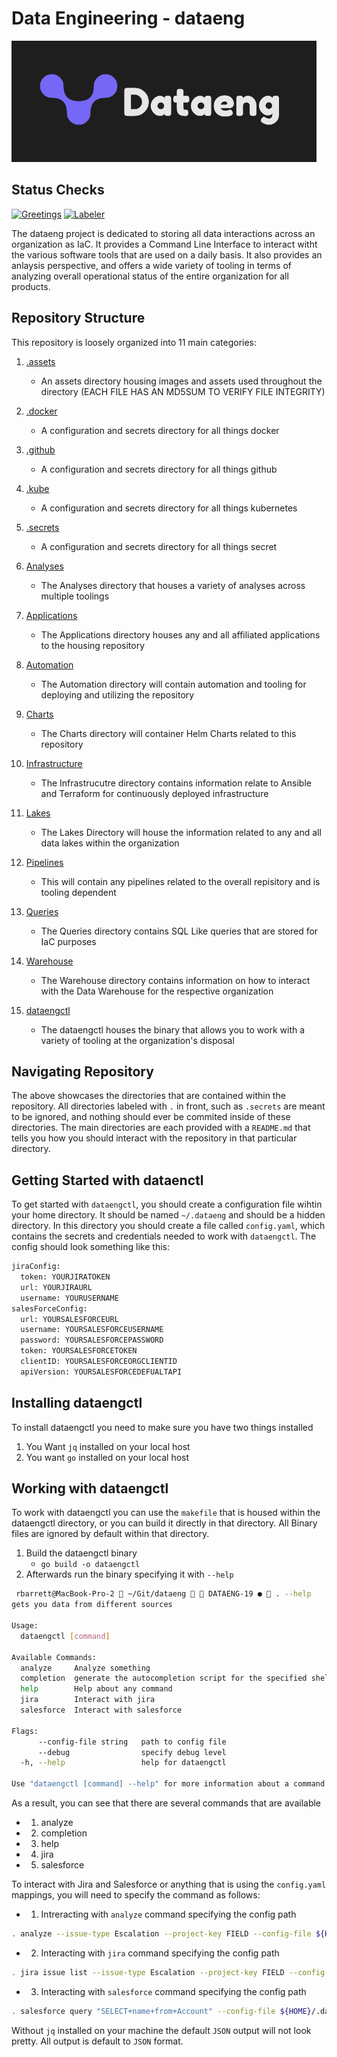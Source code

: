 # Data Engineering - dataeng

![Image](https://github.com/Mirantis/dataeng/blob/main/.assets/logos/dataeng_logo_1.png)

## Status Checks

[![Greetings](https://github.com/Mirantis/dataeng/actions/workflows/greetings.yml/badge.svg)](https://github.com/Mirantis/dataeng/actions/workflows/greetings.yml)
[![Labeler](https://github.com/Mirantis/dataeng/actions/workflows/label.yml/badge.svg)](https://github.com/Mirantis/dataeng/actions/workflows/label.yml)

The dataeng project is dedicated to storing all data interactions across an organization as IaC.
It provides a Command Line Interface to interact witht the various software tools that are used on a daily basis.
It also provides an anlaysis perspective, and offers a wide variety of tooling in terms of analyzing overall operational status of the entire organization for all products.

## Repository Structure

This repository is loosely organized into 11 main categories:

<!-- TODO: REFACTOR -->
1. [.assets](https://github.com/Mirantis/dataeng/tree/main/.assets)
    - An assets directory housing images and assets used throughout the directory (EACH FILE HAS AN MD5SUM TO VERIFY FILE INTEGRITY)

2. [.docker](https://github.com/Mirantis/dataeng/tree/main/.docker)
    - A configuration and secrets directory for all things docker

4. [.github](https://github.com/Mirantis/dataeng/tree/main/.github/)
    - A configuration and secrets directory for all things github

5. [.kube](https://github.com/Mirantis/dataeng/tree/main/.kube)
    - A configuration and secrets directory for all things kubernetes

6. [.secrets](https://github.com/Mirantis/dataeng/tree/main/.secrets)
    - A configuration and secrets directory for all things secret

7. [Analyses](https://github.com/Mirantis/dataeng/tree/main/Analyses)
    - The Analyses directory that houses a variety of analyses across multiple toolings

8. [Applications](https://github.com/Mirantis/dataeng/tree/main/Applications)
    - The Applications directory houses any and all affiliated applications to the housing repository

9. [Automation](https://github.com/Mirantis/dataeng/tree/main/Automation)
    - The Automation directory will contain automation and tooling for deploying and utilizing the repository

10. [Charts](https://github.com/Mirantis/dataeng/tree/main/Charts)
    - The Charts directory will container Helm Charts related to this repository

11. [Infrastructure](https://github.com/Mirantis/dataeng/tree/main/Infrastructure)
    - The Infrastrucutre directory contains information relate to Ansible and Terraform for continuously deployed infrastructure

12. [Lakes](https://github.com/Mirantis/dataeng/tree/main/Lakes)
    - The Lakes Directory will house the information related to any and all data lakes within the organization

13. [Pipelines](https://github.com/Mirantis/dataeng/tree/main/Pipelines)
    - This will contain any pipelines related to the overall repisitory and is tooling dependent

14. [Queries](https://github.com/Mirantis/dataeng/tree/main/Queries)
    - The Queries directory contains SQL Like queries that are stored for IaC purposes

15. [Warehouse](https://github.com/Mirantis/dataeng/tree/main/Warehouse)
    - The Warehouse directory contains information on how to interact with the Data Warehouse for the respective organization

16. [dataengctl](https://github.com/Mirantis/dataeng/tree/main)
    - The dataengctl houses the binary that allows you to work with a variety of tooling at the organization's disposal

## Navigating Repository

The above showcases the directories that are contained within the repository.
All directories labeled with `.` in front, such as `.secrets` are meant to be ignored, and nothing should ever be commited inside of these directories. The main directories are each provided with a `README.md` that tells you how you should interact with the repository in that particular directory.

## Getting Started with dataenctl

To get started with `dataengctl`, you should create a configuration file wihtin your home directory.
It should be named `~/.dataeng` and should be a hidden directory. In this directory you should create a file called `config.yaml`, which contains the secrets and credentials needed to work with `dataengctl`. The config should look something like this:

```bash
jiraConfig:
  token: YOURJIRATOKEN
  url: YOURJIRAURL
  username: YOURUSERNAME
salesForceConfig:
  url: YOURSALESFORCEURL
  username: YOURSALESFORCEUSERNAME
  password: YOURSALESFORCEPASSWORD
  token: YOURSALESFORCETOKEN
  clientID: YOURSALESFORCEORGCLIENTID
  apiVersion: YOURSALESFORCEDEFUALTAPI
```

## Installing dataengctl

To install dataengctl you need to make sure you have two things installed

1. You Want `jq` installed on your local host
2. You want `go` installed on your local host

## Working with dataengctl

To work with dataengctl you can use the `makefile` that is housed within the dataengctl directory, or you can build it directly in that directory. All Binary files are ignored by default within that directory.

1. Build the dataengctl binary
    - `go build -o dataengctl`
2. Afterwards run the binary specifying it with `--help`

```bash
 rbarrett@MacBook-Pro-2  ~/Git/dataeng   DATAENG-19 ●  . --help                                                      1 ↵  10130  11:38:37
gets you data from different sources

Usage:
  dataengctl [command]

Available Commands:
  analyze     Analyze something
  completion  generate the autocompletion script for the specified shell
  help        Help about any command
  jira        Interact with jira
  salesforce  Interact with salesforce

Flags:
      --config-file string   path to config file
      --debug                specify debug level
  -h, --help                 help for dataengctl

Use "dataengctl [command] --help" for more information about a command.
```

As a result, you can see that there are several commands that are available

- 1. analyze
- 2. completion
- 3. help
- 4. jira
- 5. salesforce

To interact with Jira and Salesforce or anything that is using the `config.yaml` mappings, you will need to specify the command as follows:

- 1. Intreracting with `analyze` command specifying the config path

```bash
. analyze --issue-type Escalation --project-key FIELD --config-file ${HOME}/.dataeng/config.yaml | jq "."
```

- 2. Interacting with `jira` command specifying the config path

```bash
. jira issue list --issue-type Escalation --project-key FIELD --config-file ${HOME}/.dataeng/config.yaml | jq ".pri"
```

- 3. Interacting with `salesforce` command specifying the config path

```bash
. salesforce query "SELECT+name+from+Account" --config-file ${HOME}/.dataeng/config.yaml | jq "."
```

Without `jq` installed on your machine the default `JSON` output will not look pretty. All output is default to `JSON` format.
